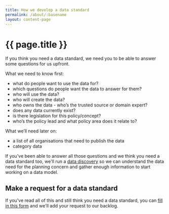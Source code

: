 ```yaml
---
title: How we develop a data standard
permalink: /about/:basename
layout: content-page
---
```


# {{ page.title }}

If you think you need a data standard, we need you to be able to answer some questions for us upfront.

What we need to know first:
* what do people want to use the data for?
* which questions do people want the data to answer for them?
* who will use the data?
* who will create the data?
* who owns the data - who’s the trusted source or domain expert?
* does any data currently exist?
* is there legislation for this policy/concept?
* who’s the policy lead and what policy area does it relate to?

What we’ll need later on:
* a list of all organisations that need to publish the data
* category data 

If you've been able to answer all those questions and we think you need a data standard too, we'll run a [data discovery](framework-for-data-discoveries.md) so we can understand the data need for the planning concern and gather enough information to start working on a data model.

## Make a request for a data standard

If you've read all of this and still think you need a data standard, you can [fill in this form](https://forms.office.com/pages/responsepage.aspx?id=EGg0v32c3kOociSi7zmVqJNtFJ5QP8hIuyULfIEMGvdUM0RWVUsxNUdKU0lEWktNNFVaQjdXV0JRTy4u) and we'll add your request to our backlog.
